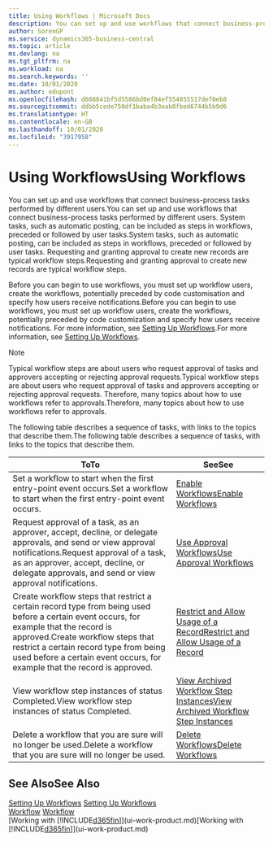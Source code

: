 ```yaml
---
title: Using Workflows | Microsoft Docs
description: You can set up and use workflows that connect business-process tasks performed by different users. System tasks, such as automatic posting, can be included as steps in workflows, preceded or followed by user tasks. Requesting and granting approval to create new records are typical workflow steps.
author: SorenGP
ms.service: dynamics365-business-central
ms.topic: article
ms.devlang: na
ms.tgt_pltfrm: na
ms.workload: na
ms.search.keywords: ''
ms.date: 10/01/2020
ms.author: edupont
ms.openlocfilehash: d608841bf5d5586bd0ef84ef554055517def0eb8
ms.sourcegitcommit: ddbb5cede750df1baba4b3eab8fbed6744b5b9d6
ms.translationtype: HT
ms.contentlocale: en-GB
ms.lasthandoff: 10/01/2020
ms.locfileid: "3917958"
---
```

# <a name="using-workflows"></a><span data-ttu-id="2fdfa-105">Using Workflows</span><span class="sxs-lookup"><span data-stu-id="2fdfa-105">Using Workflows</span></span>
<span data-ttu-id="2fdfa-106">You can set up and use workflows that connect business-process tasks performed by different users.</span><span class="sxs-lookup"><span data-stu-id="2fdfa-106">You can set up and use workflows that connect business-process tasks performed by different users.</span></span> <span data-ttu-id="2fdfa-107">System tasks, such as automatic posting, can be included as steps in workflows, preceded or followed by user tasks.</span><span class="sxs-lookup"><span data-stu-id="2fdfa-107">System tasks, such as automatic posting, can be included as steps in workflows, preceded or followed by user tasks.</span></span> <span data-ttu-id="2fdfa-108">Requesting and granting approval to create new records are typical workflow steps.</span><span class="sxs-lookup"><span data-stu-id="2fdfa-108">Requesting and granting approval to create new records are typical workflow steps.</span></span>  

 <span data-ttu-id="2fdfa-109">Before you can begin to use workflows, you must set up workflow users, create the workflows, potentially preceded by code customisation and specify how users receive notifications.</span><span class="sxs-lookup"><span data-stu-id="2fdfa-109">Before you can begin to use workflows, you must set up workflow users, create the workflows, potentially preceded by code customization and specify how users receive notifications.</span></span> <span data-ttu-id="2fdfa-110">For more information, see [Setting Up Workflows](across-set-up-workflows.md).</span><span class="sxs-lookup"><span data-stu-id="2fdfa-110">For more information, see [Setting Up Workflows](across-set-up-workflows.md).</span></span>  

> [!NOTE]  
>  <span data-ttu-id="2fdfa-111">Typical workflow steps are about users who request approval of tasks and approvers accepting or rejecting approval requests.</span><span class="sxs-lookup"><span data-stu-id="2fdfa-111">Typical workflow steps are about users who request approval of tasks and approvers accepting or rejecting approval requests.</span></span> <span data-ttu-id="2fdfa-112">Therefore, many topics about how to use workflows refer to approvals.</span><span class="sxs-lookup"><span data-stu-id="2fdfa-112">Therefore, many topics about how to use workflows refer to approvals.</span></span>  

 <span data-ttu-id="2fdfa-113">The following table describes a sequence of tasks, with links to the topics that describe them.</span><span class="sxs-lookup"><span data-stu-id="2fdfa-113">The following table describes a sequence of tasks, with links to the topics that describe them.</span></span>  

|<span data-ttu-id="2fdfa-114">**To**</span><span class="sxs-lookup"><span data-stu-id="2fdfa-114">**To**</span></span>|<span data-ttu-id="2fdfa-115">**See**</span><span class="sxs-lookup"><span data-stu-id="2fdfa-115">**See**</span></span>|  
|------------|-------------|  
|<span data-ttu-id="2fdfa-116">Set a workflow to start when the first entry-point event occurs.</span><span class="sxs-lookup"><span data-stu-id="2fdfa-116">Set a workflow to start when the first entry-point event occurs.</span></span>|[<span data-ttu-id="2fdfa-117">Enable Workflows</span><span class="sxs-lookup"><span data-stu-id="2fdfa-117">Enable Workflows</span></span>](across-how-to-enable-workflows.md)|  
|<span data-ttu-id="2fdfa-118">Request approval of a task, as an approver, accept, decline, or delegate approvals, and send or view approval notifications.</span><span class="sxs-lookup"><span data-stu-id="2fdfa-118">Request approval of a task, as an approver, accept, decline, or delegate approvals, and send or view approval notifications.</span></span>|[<span data-ttu-id="2fdfa-119">Use Approval Workflows</span><span class="sxs-lookup"><span data-stu-id="2fdfa-119">Use Approval Workflows</span></span>](across-how-use-approval-workflows.md)|  
|<span data-ttu-id="2fdfa-120">Create workflow steps that restrict a certain record type from being used before a certain event occurs, for example that the record is approved.</span><span class="sxs-lookup"><span data-stu-id="2fdfa-120">Create workflow steps that restrict a certain record type from being used before a certain event occurs, for example that the record is approved.</span></span>|[<span data-ttu-id="2fdfa-121">Restrict and Allow Usage of a Record</span><span class="sxs-lookup"><span data-stu-id="2fdfa-121">Restrict and Allow Usage of a Record</span></span>](across-how-to-restrict-and-allow-usage-of-a-record.md)|  
|<span data-ttu-id="2fdfa-122">View workflow step instances of status Completed.</span><span class="sxs-lookup"><span data-stu-id="2fdfa-122">View workflow step instances of status Completed.</span></span>|[<span data-ttu-id="2fdfa-123">View Archived Workflow Step Instances</span><span class="sxs-lookup"><span data-stu-id="2fdfa-123">View Archived Workflow Step Instances</span></span>](across-how-to-view-archived-workflow-step-instances.md)|  
|<span data-ttu-id="2fdfa-124">Delete a workflow that you are sure will no longer be used.</span><span class="sxs-lookup"><span data-stu-id="2fdfa-124">Delete a workflow that you are sure will no longer be used.</span></span>|[<span data-ttu-id="2fdfa-125">Delete Workflows</span><span class="sxs-lookup"><span data-stu-id="2fdfa-125">Delete Workflows</span></span>](across-how-to-delete-workflows.md)|  

## <a name="see-also"></a><span data-ttu-id="2fdfa-126">See Also</span><span class="sxs-lookup"><span data-stu-id="2fdfa-126">See Also</span></span>  
<span data-ttu-id="2fdfa-127">[Setting Up Workflows](across-set-up-workflows.md) </span><span class="sxs-lookup"><span data-stu-id="2fdfa-127">[Setting Up Workflows](across-set-up-workflows.md) </span></span>  
<span data-ttu-id="2fdfa-128">[Workflow](across-workflow.md) </span><span class="sxs-lookup"><span data-stu-id="2fdfa-128">[Workflow](across-workflow.md) </span></span>  
<span data-ttu-id="2fdfa-129">[Working with [!INCLUDE[d365fin](includes/d365fin_md.md)]](ui-work-product.md)</span><span class="sxs-lookup"><span data-stu-id="2fdfa-129">[Working with [!INCLUDE[d365fin](includes/d365fin_md.md)]](ui-work-product.md)</span></span>

